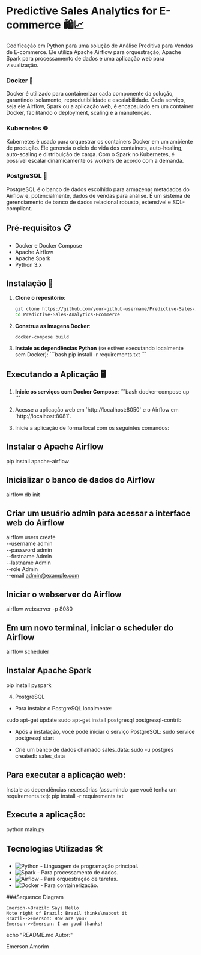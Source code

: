 # Predictive Sales Analytics for E-commerce 🛍️📈

Codificação em Python para uma solução de Análise Preditiva para Vendas de E-commerce. Ele utiliza Apache Airflow para orquestração, Apache Spark para processamento de dados e uma aplicação web para visualização.

### Docker 🐳

Docker é utilizado para containerizar cada componente da solução, garantindo isolamento, reprodutibilidade e escalabilidade. Cada serviço, seja ele Airflow, Spark ou a aplicação web, é encapsulado em um container Docker, facilitando o deployment, scaling e a manutenção.

### Kubernetes ☸️

Kubernetes é usado para orquestrar os containers Docker em um ambiente de produção. Ele gerencia o ciclo de vida dos containers, auto-healing, auto-scaling e distribuição de carga. Com o Spark no Kubernetes, é possível escalar dinamicamente os workers de acordo com a demanda.

### PostgreSQL 🐘

PostgreSQL é o banco de dados escolhido para armazenar metadados do Airflow e, potencialmente, dados de vendas para análise. É um sistema de gerenciamento de banco de dados relacional robusto, extensível e SQL-compliant.


## Pré-requisitos 📋

- Docker e Docker Compose
- Apache Airflow
- Apache Spark
- Python 3.x

## Instalação 🚀

1. **Clone o repositório**:
   ```bash
   git clone https://github.com/your-github-username/Predictive-Sales-Analytics-Ecommerce.git
   cd Predictive-Sales-Analytics-Ecommerce
   ```

2. **Construa as imagens Docker**:
   ```
   docker-compose build
   ```

3. **Instale as dependências Python** (se estiver executando localmente sem Docker):
   \`\`\`bash
   pip install -r requirements.txt
   \`\`\`

## Executando a Aplicação 🖥️

1. **Inicie os serviços com Docker Compose**:
   \`\`\`bash
   docker-compose up
   \`\`\`

2. Acesse a aplicação web em \`http://localhost:8050\` e o Airflow em \`http://localhost:8081\`.

3. Inicie a aplicação de forma local com os seguintes comandos:

## Instalar o Apache Airflow
pip install apache-airflow

## Inicializar o banco de dados do Airflow
airflow db init

## Criar um usuário admin para acessar a interface web do Airflow
airflow users create \
    --username admin \
    --password admin \
    --firstname Admin \
    --lastname Admin \
    --role Admin \
    --email admin@example.com
    
## Iniciar o webserver do Airflow
airflow webserver -p 8080

## Em um novo terminal, iniciar o scheduler do Airflow
airflow scheduler

## Instalar Apache Spark
pip install pyspark


4. PostgreSQL
- Para instalar o PostgreSQL localmente:

sudo apt-get update
sudo apt-get install postgresql postgresql-contrib

- Após a instalação, você pode iniciar o serviço PostgreSQL:
sudo service postgresql start

- Crie um banco de dados chamado sales_data:
sudo -u postgres createdb sales_data

## Para executar a aplicação web:
Instale as dependências necessárias (assumindo que você tenha um requirements.txt):
pip install -r requirements.txt

## Execute a aplicação:
python main.py


## Tecnologias Utilizadas 🛠️

- ![Python](https://img.shields.io/badge/-Python-3776AB?style=flat-square&logo=python&logoColor=white) - Linguagem de programação principal.
- ![Spark](https://img.shields.io/badge/-Spark-E25A1C?style=flat-square&logo=apache-spark&logoColor=white) - Para processamento de dados.
- ![Airflow](https://img.shields.io/badge/-Airflow-017CEE?style=flat-square&logo=apache-airflow&logoColor=white) - Para orquestração de tarefas.
- ![Docker](https://img.shields.io/badge/-Docker-2496ED?style=flat-square&logo=docker&logoColor=white) - Para containerização.


###Sequence Diagram
                    
```seq
Emerson->Brazil: Says Hello 
Note right of Brazil: Brazil thinks\nabout it 
Brazil-->Emerson: How are you? 
Emerson->>Emerson: I am good thanks!
```

echo "README.md Autor:"

Emerson Amorim

